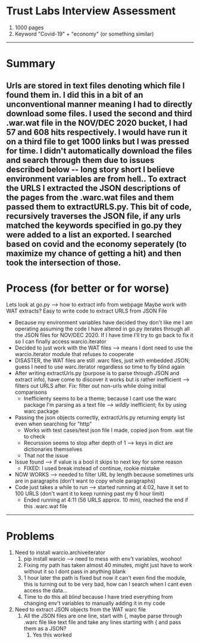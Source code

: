 # Trust Labs Interview Assessment

1. 1000 pages
2. Keyword "Covid-19" + "economy" (or something similar)
---
# Summary

Urls are stored in text files denoting which file I found them in. I did this in a bit of an unconventional manner meaning I had to directly download some files. I used the second and third .war.wat file in the NOV/DEC 2020 bucket, I had 57 and 608 hits respectively. I would have run it on a third file to get 1000 links but I was pressed for time. I didn't automatically download the files and search through them due to issues described below -- long story short I believe environment variables are from hell..
To extract the URLS I extracted the JSON descriptions of the pages from the .warc.wat files and them passed them to extractURLS.py.
This bit of code, recursively traverses the JSON file, if any urls matched the keywords specified in go.py they were added to a list an exported. I searched based on covid and the economy seperately (to maximize my chance of getting a hit) and then took the intersection of those.
---
# Process (for better or for worse)
Lets look at go.py --> how to extract info from webpage
Maybe work with WAT extracts? Easy to write code to extract URLS from JSON File
* Because my environment variables have decided they don't like me I am operating assuming the code I have altered in go.py iterates through all the JSON files for NOV/DEC 2020. If I have time I'll try to go back to fix it so I can finally access warcio.iterator
* Decided to just work with the WAT files --> means I dont need to use the warcio.iterator module that refuses to cooperate
* DISASTER, the WAT files are still .warc files, just with embedded JSON; guess I need to use warc.iterator regardless so time to fly blind again
* After writing extractUrls.py (purpose is to parse through JSON and extract info), have come to discover it works but is rather inefficient --> filters out URLS after. Fix: filter out non-urls while doing initial comparisons
  * Inefficienty seems to be a theme; because I cant use the warc package I'm parsing as a text file --> *wildly* inefficient; fix by using warc package
* Passing the json objects correctly, extractUrls.py returning empty list even when searching for "http"
  * Works with test cases/test json file I made, copied json from .wat file to check
  * Recurssion seems to stop after depth of 1 --> keys in dict are dictionaries themselves
  * That not the issue
* Issue found --> if value is a bool it skips to next key for some reason
  * FIXED: I used break instead of continue, rookie mistake
* NOW WORKS --> needed to filter URL by length because sometimes urls are in paragraphs (don't want to copy whole paragraphs)
* Code just takes a while to run --> started running at 4:02, have it set to 100 URLS (don't want it to keep running past my 6 hour limit)
  * Ended running at 4:11 (56 URLS approx. 10 min), reached the end if this .warc.wat file

---
# Problems
1. Need to install warcio.archiveiterator
   1. pip install warcio --> need to mess with env't variables, woohoo!
   2. Fixing my path has taken almost 40 minutes, might just have to work without it so I dont pass in anything blank
   3. 1 hour later the path is fixed but now it can't even find the module, this is turning out to be very bad, how can I search when I cant even access the data...
   4. Time to do this all *blind* because I have tried everything from changing env't variables to manually adding it in my code
2. Need to extract JSON objects from the WAT warc file
   1. All the JSON files are one line, start with {, maybe parse through .warc file like text file and take any lines starting with { and pass them as a JSON?
      1. Yes this worked